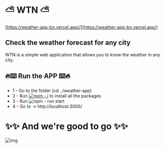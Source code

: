 # **⛅ WTN ⛅**

[https://weather-app-bn.vercel.app//](https://weather-app-bn.vercel.app/)

## **Check the weather forecast for any city**
WTN is a simple web application that allows you to know the weather in any city. 

## **🔥⌨️ Run the APP ⌨️🔥**
* 1 - Go to the folder (cd ../weather-app)
* 2 - Run [![npm - i](https://img.shields.io/static/v1?label=npm&message=i&color=%23CB3837&style=for-the-badge)](https://) to install all the packages
* 3 - Run ![npm - run start](https://img.shields.io/static/v1?label=npm&message=run+start&color=%2300A95C&style=for-the-badge)
* 4 - Go to → http://localhost:3000/

# **✨✨ And we're good to go ✨✨**
![img](https://i.imgur.com/ThO8tdd.gif)
